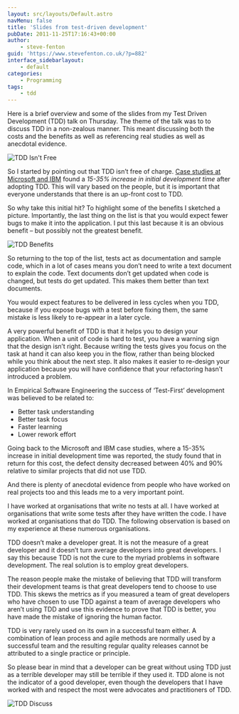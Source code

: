 ```yaml
---
layout: src/layouts/Default.astro
navMenu: false
title: 'Slides from test-driven development'
pubDate: 2011-11-25T17:16:43+00:00
author:
    - steve-fenton
guid: 'https://www.stevefenton.co.uk/?p=882'
interface_sidebarlayout:
    - default
categories:
    - Programming
tags:
    - tdd
---
```


Here is a brief overview and some of the slides from my Test Driven Development (TDD) talk on Thursday. The theme of the talk was to to discuss TDD in a non-zealous manner. This meant discussing both the costs and the benefits as well as referencing real studies as well as anecdotal evidence.

![TDD Isn't Free](https://www.stevefenton.co.uk/wp-content/uploads/2015/07/TDDSlide2.jpg)

So I started by pointing out that TDD isn’t free of charge. [Case studies at Microsoft and IBM](https://www.microsoft.com/en-us/research/group/empirical-software-engineering-group-ese/) found a *15-35% increase in initial development time* after adopting TDD. This will vary based on the people, but it is important that everyone understands that there is an up-front cost to TDD.

So why take this initial hit? To highlight some of the benefits I sketched a picture. Importantly, the last thing on the list is that you would expect fewer bugs to make it into the application. I put this last because it is an obvious benefit – but possibly not the greatest benefit.

![TDD Benefits](https://www.stevefenton.co.uk/wp-content/uploads/2015/07/TDDSlide4.jpg)

So returning to the top of the list, tests act as documentation and sample code, which in a lot of cases means you don’t need to write a text document to explain the code. Text documents don’t get updated when code is changed, but tests do get updated. This makes them better than text documents.

You would expect features to be delivered in less cycles when you TDD, because if you expose bugs with a test before fixing them, the same mistake is less likely to re-appear in a later cycle.

A very powerful benefit of TDD is that it helps you to design your application. When a unit of code is hard to test, you have a warning sign that the design isn’t right. Because writing the tests gives you focus on the task at hand it can also keep you in the flow, rather than being blocked while you think about the next step. It also makes it easier to re-design your application because you will have confidence that your refactoring hasn’t introduced a problem.

In Empirical Software Engineering the success of ‘Test-First’ development was believed to be related to:

- Better task understanding
- Better task focus
- Faster learning
- Lower rework effort

Going back to the Microsoft and IBM case studies, where a 15-35% increase in initial development time was reported, the study found that in return for this cost, the defect density decreased between 40% and 90% relative to similar projects that did not use TDD.

And there is plenty of anecdotal evidence from people who have worked on real projects too and this leads me to a very important point.

I have worked at organisations that write no tests at all. I have worked at organisations that write some tests after they have written the code. I have worked at organisations that do TDD. The following observation is based on my experience at these numerous organisations.

TDD doesn’t make a developer great. It is not the measure of a great developer and it doesn’t turn average developers into great developers. I say this because TDD is not the cure to the myriad problems in software development. The real solution is to employ great developers.

The reason people make the mistake of believing that TDD will transform their development teams is that great developers tend to choose to use TDD. This skews the metrics as if you measured a team of great developers who have chosen to use TDD against a team of average developers who aren’t using TDD and use this evidence to prove that TDD is better, you have made the mistake of ignoring the human factor.

TDD is very rarely used on its own in a successful team either. A combination of lean process and agile methods are normally used by a successful team and the resulting regular quality releases cannot be attributed to a single practice or principle.

So please bear in mind that a developer can be great without using TDD just as a terrible developer may still be terrible if they used it. TDD alone is not the indicator of a good developer, even though the developers that I have worked with and respect the most were advocates and practitioners of TDD.

![TDD Discuss](https://www.stevefenton.co.uk/wp-content/uploads/2015/07/TDDSlide1.jpg)